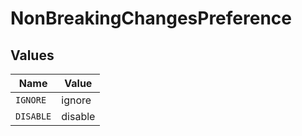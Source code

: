 # NonBreakingChangesPreference


## Values

| Name      | Value     |
| --------- | --------- |
| `IGNORE`  | ignore    |
| `DISABLE` | disable   |